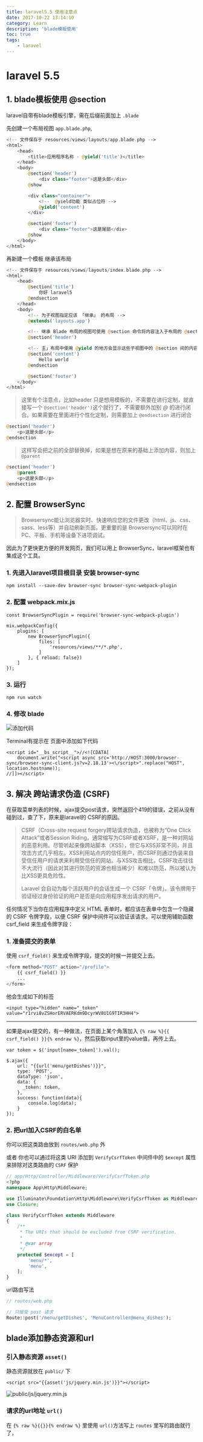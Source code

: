 ```yaml
---
title: laravel5.5 使用注意点
date: 2017-10-22 13:14:10
category: Learn
description: 'blade模板使用'
toc: true
tags:
    - laravel
---
```


# laravel 5.5

## 1. blade模板使用 @section

laravel自带有blade模板引擎，需在后缀前面加上 `.blade`

先创建一个布局视图 `app.blade.php`,

```php
<!-- 文件保存于 resources/views/layouts/app.blade.php -->
<html>
    <head>
        <title>应用程序名称 - @yield('title')</title>
    </head>
    <body>
        @section('header')
            <div class="footer">这是头部</div>
        @show

        <div class="container">
            <!--  @yield功能 类似占位符 -->
            @yield('content')
        </div>

        @section('footer')
            <div class="footer">这是尾部</div>
        @show
    </body>
</html>
```

再新建一个模板 继承该布局

```php
<!-- 文件保存于 resources/views/layouts/index.blade.php -->
<html>
    <head>
        @section('title')
            你好 laravel5
        @endsection
    </head>
    <body>
        <!-- 为子视图指定应该 「继承」 的布局 -->
        @extends('layouts.app')

        <!-- 继承 Blade 布局的视图可使用 @section 命令将内容注入于布局的 @section 中 -->
        @section('header')

        <!-- 主」布局中使用 @yield 的地方会显示这些子视图中的 @section 间的内容 -->
        @section('content')
            Hello world
        @endsection

        @section('footer')
    </body>
</html>
```

> 这里有个注意点，比如header 只是想用模板的，不需要在进行定制，就直接写一个 `@section('header')`这个就行了，不需要额外加别 *@* 的进行闭合。如果需要在里面进行个性化定制，则需要加上 `@endsection` 进行闭合

```php
@section('header')
    <p>这是头部</p>
@endsection
```

> 这样写会把之前的全部替换掉，如果是想在原来的基础上添加内容，则加上 `@parent`

```php
@section('header')
    @parent
    <p>这是头部</p>
@endsection
```

## 2. 配置 BrowserSync

> Browsersync能让浏览器实时、快速响应您的文件更改（html、js、css、sass、less等）并自动刷新页面。更重要的是 Browsersync可以同时在PC、平板、手机等设备下进项调试。

因此为了更快更方便的开发网页，我们可以用上 BrowserSync，laravel框架也有集成这个工具。

### 1. 先进入laravel项目根目录 安装 browser-sync

```
npm install --save-dev browser-sync browser-sync-webpack-plugin
```

### 2. 配置 webpack.mix.js

```
const BrowserSyncPlugin = require('browser-sync-webpack-plugin')

mix.webpackConfig({
    plugins: [
        new BrowserSyncPlugin({
            files: [
                'resources/views/**/*.php',
            ]
        }, { reload: false})
    ]
});
```

### 3. 运行

```
npm run watch
```

### 4. 修改 blade

![添加代码](laravel-use.png)

Terminal有提示在 页面中添加如下代码

```terminal
<script id="__bs_script__">//<![CDATA[
    document.write("<script async src='http://HOST:3000/browser-sync/browser-sync-client.js?v=2.18.13'><\/script>".replace("HOST", location.hostname));
//]]></script>
```

## 3. 解决 跨站请求伪造 (CSRF)

在获取菜单列表的时候，ajax提交post请求，突然返回个419的错误，之前从没有碰到过，查了下，原来是laravel的 CSRF的原因。

> CSRF（Cross-site request forgery跨站请求伪造，也被称为“One Click Attack”或者Session Riding，通常缩写为CSRF或者XSRF，是一种对网站的恶意利用。尽管听起来像跨站脚本（XSS），但它与XSS非常不同，并且攻击方式几乎相左。XSS利用站点内的信任用户，而CSRF则通过伪装来自受信任用户的请求来利用受信任的网站。与XSS攻击相比，CSRF攻击往往不大流行（因此对其进行防范的资源也相当稀少）和难以防范，所以被认为比XSS更具危险性。
>
> Laravel 会自动为每个活跃用户的会话生成一个 CSRF「令牌」。该令牌用于验证经过身份验证的用户是否是向应用程序发出请求的用户。

任何情况下当你在应用程序中定义 HTML 表单时，都应该在表单中包含一个隐藏的 CSRF 令牌字段，以便 CSRF 保护中间件可以验证该请求。可以使用辅助函数 csrf_field 来生成令牌字段：


### 1. 准备提交的表单

使用 `csrf_field()` 来生成令牌字段，提交的时候一并提交上去。

```php
<form method="POST" action="/profile">
    {{ csrf_field() }}
    ...
</form>
```

他会生成如下的标签

```
<input type="hidden" name="_token" value="r1rvi8vZSHorERVAERKdm9DcyrWV8U1G9TIR3HH4">
```

------

如果是ajax提交的，有一种做法，在页面上某个角落加入 `{% raw %}{{ csrf_field() }}{% endraw %}`，然后获取input里的value值，再传上去。

```
var token = $('input[name=_token]').val();

$.ajax({
    url: "{{url('menu/getDishes')}}",
    type: 'POST',
    dataType: 'json',
    data: {
      _token: token,
    },
    success: function(data){
        console.log(data);
    }
});
```

### 2. 把url加入CSRF的白名单

你可以把这类路由放到 `routes/web.php` 外

或者 你也可以通过将这类 URI 添加到 `VerifyCsrfToken` 中间件中的 `$except` 属性来排除对这类路由的 `CSRF` 保护

```php
// app/Http/Controller/Middleware/VerifyCsrfToken.php
<?php
namespace App\Http\Middleware;

use Illuminate\Foundation\Http\Middleware\VerifyCsrfToken as Middleware;
use Closure;

class VerifyCsrfToken extends Middleware
{
    /**
     * The URIs that should be excluded from CSRF verification.
     *
     * @var array
     */
    protected $except = [
        'menu/*',
        'menu',
    ];
}
```

url路由写法

```php
// routes/web.php

// 只接受 post 请求
Route::post('/menu/getDishes', 'MenuController@menu_dishes');
```

## blade添加静态资源和url

### 引入静态资源 `asset()`

静态资源就放在 `public/` 下

```
<script src="{{asset('js/jquery.min.js')}}"></script>
```

![public/js/jquery.min.js](laravel-use2.png)

### 请求的url地址 `url()`

在 `{% raw %}{{}}{% endraw %}` 里使用 `url()`方法写上 `routes` 里写的路由就行了，
